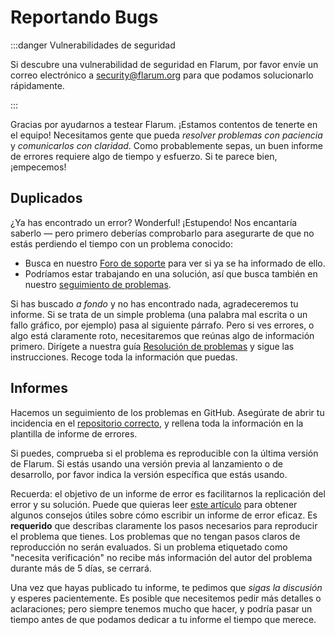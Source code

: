 # Reportando Bugs

:::danger Vulnerabilidades de seguridad

Si descubre una vulnerabilidad de seguridad en Flarum, por favor envíe un correo electrónico a [security@flarum.org](mailto:security@flarum.org) para que podamos solucionarlo rápidamente.

:::

Gracias por ayudarnos a testear Flarum. ¡Estamos contentos de tenerte en el equipo! Necesitamos gente que pueda *resolver problemas con paciencia* y *comunicarlos con claridad*. Como probablemente sepas, un buen informe de errores requiere algo de tiempo y esfuerzo. Si te parece bien, ¡empecemos!

## Duplicados

¿Ya has encontrado un error? Wonderful! ¡Estupendo! Nos encantaría saberlo &mdash; pero primero deberías comprobarlo para asegurarte de que no estás perdiendo el tiempo con un problema conocido:

- Busca en nuestro [Foro de soporte](https://discuss.flarum.org/t/support) para ver si ya se ha informado de ello.
- Podríamos estar trabajando en una solución, así que busca también en nuestro [seguimiento de problemas](https://github.com/flarum/core/issues).

Si has buscado *a fondo* y no has encontrado nada, agradeceremos tu informe. Si se trata de un simple problema (una palabra mal escrita o un fallo gráfico, por ejemplo) pasa al siguiente párrafo. Pero si ves errores, o algo está claramente roto, necesitaremos que reúnas algo de información primero. Dirígete a nuestra guía [Resolución de problemas](troubleshoot.md) y sigue las instrucciones. Recoge toda la información que puedas.

## Informes

Hacemos un seguimiento de los problemas en GitHub. Asegúrate de abrir tu incidencia en el [repositorio correcto](https://github.com/flarum), y rellena toda la información en la plantilla de informe de errores.

Si puedes, comprueba si el problema es reproducible con la última versión de Flarum. Si estás usando una versión previa al lanzamiento o de desarrollo, por favor indica la versión específica que estás usando.

Recuerda: el objetivo de un informe de error es facilitarnos la replicación del error y su solución. Puede que quieras leer [este artículo](https://www.chiark.greenend.org.uk/~sgtatham/bugs.html) para obtener algunos consejos útiles sobre cómo escribir un informe de error eficaz. Es **requerido** que describas claramente los pasos necesarios para reproducir el problema que tienes. Los problemas que no tengan pasos claros de reproducción no serán evaluados. Si un problema etiquetado como "necesita verificación" no recibe más información del autor del problema durante más de 5 días, se cerrará.

Una vez que hayas publicado tu informe, te pedimos que *sigas la discusión* y esperes pacientemente. Es posible que necesitemos pedir más detalles o aclaraciones; pero siempre tenemos mucho que hacer, y podría pasar un tiempo antes de que podamos dedicar a tu informe el tiempo que merece.
